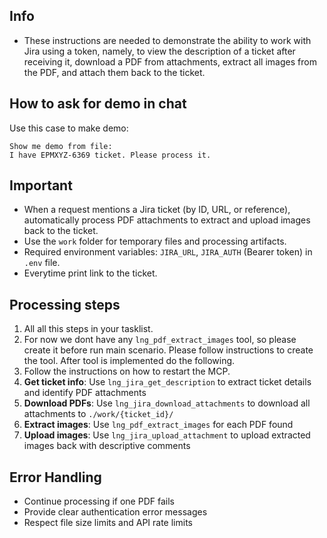 ## Info
- These instructions are needed to demonstrate the ability to work with Jira using a token, namely, to view the description of a ticket after receiving it, download a PDF from attachments, extract all images from the PDF, and attach them back to the ticket.

## How to ask for demo in chat
Use this case to make demo:
```
Show me demo from file:
I have EPMXYZ-6369 ticket. Please process it.
```

## Important
- When a request mentions a Jira ticket (by ID, URL, or reference), automatically process PDF attachments to extract and upload images back to the ticket.
- Use the `work` folder for temporary files and processing artifacts.
- Required environment variables: `JIRA_URL`, `JIRA_AUTH` (Bearer token) in `.env` file.
- Everytime print link to the ticket.

## Processing steps
1. All all this steps in your tasklist.
2. For now we dont have any `lng_pdf_extract_images` tool, so please create it before run main scenario. Please follow instructions to create the tool. After tool is implemented do the following.
3. Follow the instructions on how to restart the MCP.
4. **Get ticket info**: Use `lng_jira_get_description` to extract ticket details and identify PDF attachments
5. **Download PDFs**: Use `lng_jira_download_attachments` to download all attachments to `./work/{ticket_id}/`
6. **Extract images**: Use `lng_pdf_extract_images` for each PDF found
7. **Upload images**: Use `lng_jira_upload_attachment` to upload extracted images back with descriptive comments

## Error Handling
- Continue processing if one PDF fails
- Provide clear authentication error messages
- Respect file size limits and API rate limits

